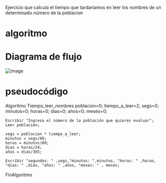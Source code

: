 Ejercicio que calcula el tiempo que tardaríamos en leer  los nombres de un determinado número de la poblacion
# algoritmo
# Diagrama de flujo

![image](https://user-images.githubusercontent.com/119735729/208263968-368cef06-130e-4f3f-8b52-bd84ede324b0.png)
# pseudocódigo
Algoritmo Tiempo_leer_nombres
	poblacion=0;
	tiempo_a_leer=2;
	segs=0;
	minutos=0;
	horas=0;
	dias=0;
	años=0;
	meses=0;
	
	Escribir "Ingresa el número de la población que quieres evaluar";
	Leer poblacion;
	
	segs = poblacion * tiempo_a_leer;
	minutos = segs/60;
	horas = minutos/60;
	dias = horas/24;
	años = dias/365;
	
	Escribir "segundos: " ,segs,"minutos: ",minutos, "horas: " ,horas, "dias: " ,dias, "años: " ,años, "meses: " , meses;
	
FinAlgoritmo
